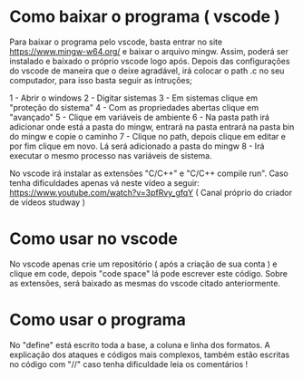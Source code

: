 # Como baixar o programa ( vscode )

Para baixar o programa pelo vscode, basta entrar no site https://www.mingw-w64.org/ e baixar o arquivo mingw. Assim, poderá ser instalado e baixado o próprio vscode logo após. Depois das configurações do vscode de maneira que o deixe agradável, irá colocar o path .c no seu computador, para  isso basta seguir as intruções;

1 - Abrir o windows
2 - Digitar sistemas
3 - Em sistemas clique em "proteção do sistema"
4 - Com as propriedades abertas clique em "avançado" 
5 - Clique em variáveis de ambiente
6 - Na pasta path irá adicionar onde está a pasta do mingw, entrará na pasta entrará na pasta bin do mingw e copie o caminho
7 - Clique no path, depois clique em editar e por fim clique em novo. Lá será adicionado a pasta do mingw
8 - Irá executar o mesmo processo nas variáveis de sistema.

No vscode irá instalar as extensões "C/C++" e "C/C++ compile run". Caso tenha dificuldades apenas vá neste vídeo a seguir:
https://www.youtube.com/watch?v=3pfRvy_gfqY
( Canal próprio do criador de vídeos studway )

# Como usar no vscode

No vscode apenas crie um repositório ( após a criação de sua conta ) e clique em code, depois "code space" lá pode escrever este código. Sobre as extensões, será baixado as mesmas do vscode citado anteriormente.

# Como usar o programa

No "define" está escrito toda a  base, a coluna e linha dos formatos. A explicação dos ataques e códigos mais complexos, também estão escritas no código com "//" caso tenha dificuldade leia os comentários !
